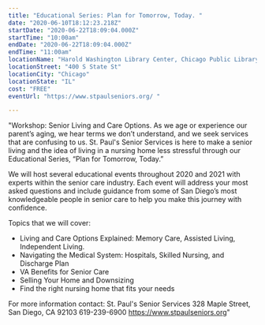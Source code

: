 ```yaml
---
title: "Educational Series: Plan for Tomorrow, Today. "
date: "2020-06-10T18:12:23.218Z"
startDate: "2020-06-22T18:09:04.000Z"
startTime: "10:00am"
endDate: "2020-06-22T18:09:04.000Z"
endTime: "11:00am"
locationName: "Harold Washington Library Center, Chicago Public Library"
locationStreet: "400 S State St"
locationCity: "Chicago"
locationState: "IL"
cost: "FREE"
eventUrl: "https://www.stpaulseniors.org/ "

---
```


"Workshop: Senior Living and Care Options. As we age or experience our parent’s aging, we hear terms we don’t understand, and we seek services that are confusing to us. St. Paul's Senior Services is here to make a senior living and the idea of living in a nursing home less stressful through our Educational Series, “Plan for Tomorrow, Today.” 

We will host several educational events throughout 2020 and 2021 with experts within the senior care industry.
Each event will address your most asked questions and include guidance from some of San Diego’s most knowledgeable people in senior care to help you make this journey with confidence. 

Topics that we will cover:

- Living and Care Options Explained: Memory Care, Assisted Living, Independent Living.
- Navigating the Medical System: Hospitals, Skilled Nursing, and Discharge Plan
- VA Benefits for Senior Care
- Selling Your Home and Downsizing
- Find the right nursing home that fits your needs

For more information contact: 
St. Paul's Senior Services 
328 Maple Street, San Diego, CA 92103
619-239-6900
https://www.stpaulseniors.org"


